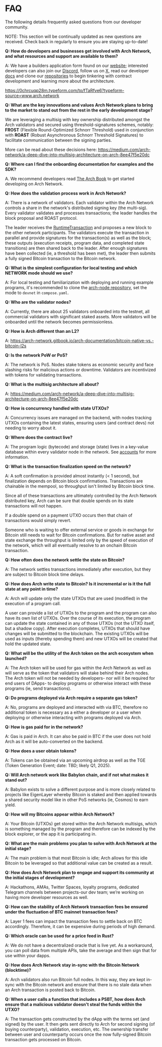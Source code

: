 # FAQ

The following details frequently asked questions from our developer community.

NOTE: This section will be continually updated as new questions are received. Check back in regularly to ensure you are staying up-to-date!

**Q: How do developers and businesses get involved with Arch Network, and what resources and support are available to them?**

A: We have a builders application form found on our [website](https://arch.network); interested developers can also join our [Discord](https://discord.gg/archnetwork), follow us on [X](https://x.com/archntwrk), read our developer [docs](https://docs.arch.network) and clone our [repositories](https://github.com/arch-network) to begin tinkering with contract development and learning more about the architecture.

​https://0chrcuqp28m.typeform.com/to/fTaRfve6?typeform-source=www.arch.network​

**Q: What are the key innovations and values Arch Network plans to bring to the market to stand out from the rest in the early development stage?**

We are leveraging a multisig with key ownership distributed amongst the Arch validators and secured using threshold-signatures schemes, notably: **FROST** (Flexible Round-Optimized Schnorr Threshold) used in conjunction with **ROAST** (Robust Asynchronous Schnorr Threshold Signatures) to facilitate communication between the signing parties.

More can be read about these decisions here: https://medium.com/arch-network/a-deep-dive-into-multisig-architecture-on-arch-8ee47f5e20dc​

**Q: Where can I find the onboarding documentation for examples and the SDK?**

A. We recommend developers read [The Arch Book](https://docs.arch.network/book) to get started developing on Arch Network.

**Q: How does the validation process work in Arch Network?**

A: There is a network of validators. Each validator within the Arch Network controls a share in the network's distributed signing key (the multi-sig).  Every validator validates and processes transactions; the leader handles the block proposal and ROAST protocol.

The leader receives the [RuntimeTransaction](https://docs.arch.network/book/sdk/runtime-transaction.html) and proposes a new block to the other network participants. The validators execute the transaction in parallel and provide signatures for the transaction(s) as well as the block; these outputs (execution receipts, program data, and completed state transitions) are then shared back to the leader. After enough signatures have been collected (ie, a threshold has been met), the leader then submits a fully signed Bitcoin transaction to the Bitcoin network.

**Q: What is the simplest configuration for local testing and which NETWORK mode should we use?**

A: For local testing and familiarization with deploying and running example programs, it's recommended to clone the [arch-node repository](https://github.com/arch-network/arch-node), set the mode to `devnet` in `compose.yaml`.

**Q: Who are the validator nodes?**

A: Currently, there are about 25 validators onboarded into the testnet, all commercial validators with significant staked assets. More validators will be onboarded until the network becomes permissionless.

**Q: How is Arch different than an L2?**

A: https://arch-network.gitbook.io/arch-documentation/bitcoin-native-vs.-bitcoin-l2s​

**Q: Is the network PoW or PoS?**

A: The network is PoS. Nodes stake tokens as economic security and face slashing risks for malicious actions or downtime. Validators are incentivized with tokens for validating transactions.

**Q: What is the multisig architecture all about?**

A: https://medium.com/arch-network/a-deep-dive-into-multisig-architecture-on-arch-8ee47f5e20dc​

**Q: How is concurrency handled with state UTXOs?**

A: Concurrency issues are managed on the backend, with nodes tracking UTXOs containing the latest states, ensuring users (and contract devs) not needing to worry about it.

**Q: Where does the contract live?**

A: The program logic (bytecode) and storage (state) lives in a key-value database within every validator node in the network. See [accounts](https://docs.arch.network/book/program/account.html) for more information.

**Q: What is the transaction finalization speed on the network?**

A: A soft confirmation is provided almost instantly (< 1 second), but finalization depends on Bitcoin block confirmations. Transactions are chainable in the mempool, so throughput isn't limited by Bitcoin block time.

Since all of these transactions are ultimately controlled by the Arch Network distributed key, Arch can be sure that double spends on its state transactions will not happen.

If a double spend on a payment UTXO occurs then that chain of transactions would simply revert.

Someone who is waiting to offer external service or goods in exchange for Bitcoin still needs to wait for Bitcoin confirmations. But for native asset and state exchange the throughput is limited only by the speed of execution of the network, which will all eventually resolve to an onchain Bitcoin transaction.

**Q: How often does the network settle the state on Bitcoin?**

A: The network settles transactions immediately after execution, but they are subject to Bitcoin block time delays.

**Q: How does Arch write state to Bitcoin? Is it incremental or is it the full state at any point in time?**

A: Arch will update only the state UTXOs that are used (modified) in the execution of a program call.

A user can provide a list of UTXOs to the program and the program can also have its own list of UTXOs.  Over the course of its execution, the program can update the state contained in any of those UTXOs (not the UTXO itself, but a shadow copy).  After execution completes, UTXOs that should have changes will be submitted to the blockchain.  The existing UTXOs will be used as inputs (thereby spending them) and new UTXOs will be created that hold the updated state.

**Q: What will be the utility of the Arch token on the arch ecosystem when launched?**

A: The Arch token will be used for gas within the Arch Network as well as will serve as the token that validators will stake behind their Arch nodes. The Arch token will not be needed by developers- nor will it be required for end users of DApps- to deploy programs or otherwise interact with these programs (ie, send transactions).

**Q: Do programs deployed via Arch require a separate gas token?**

A: No, programs are deployed and interacted with via BTC, therefore no additional token is necessary as a either a developer or a user when deploying or otherwise interacting with programs deployed via Arch.

**Q: How is gas paid for in the network?**

A: Gas is paid in Arch. It can also be paid in BTC if the user does not hold Arch as it will be auto-converted on the backend.

**Q: How does a user obtain tokens?**

A: Tokens can be obtained via an upcoming airdrop as well as the TGE (Token Generation Event; date: TBD; likely Q1, 2025).

**Q: Will Arch network work like Babylon chain, and if not what makes it stand out?**

A: Babylon exists to solve a different purpose and is more closely related to projects like EigenLayer whereby Bitcoin is staked and then applied towards a shared security model like in other PoS networks (ie, Cosmos) to earn yield.

**Q: How will my Bitcoins appear within Arch Network?**

A: Your Bitcoin (UTXOs) get stored within the Arch Network multisigs, which is something managed by the program and therefore can be indexed by the block explorer, or the app it is participating in.

**Q: What are the main problems you plan to solve with Arch Network at the initial stage?**

A: The main problem is that most Bitcoin is idle; Arch allows for this idle Bitcoin to be leveraged so that additional value can be created as a result.

**Q: How does Arch Network plan to engage and support its community at the initial stages of development?**

A: Hackathons, AMAs, Twitter Spaces, loyalty programs, dedicated Telegram channels between projects-our dev team; we’re working on having more developer resources as well.

**Q: How can the stability of Arch Network transaction fees be ensured under the fluctuation of BTC mainnet transaction fees?**

A: Layer 1 fees can impact the transaction fees to settle back on BTC accordingly. Therefore, it can be expensive during periods of high demand.

**Q: Which oracle can be used for a price feed in Rust?**

A: We do not have a decentralized oracle that is live yet. As a workaround, you can poll data from multiple APIs, take the average and then sign that for use within your dapps.

**Q: How does Arch Network stay in-sync with the Bitcoin Network (blocktime)?**

A: Arch validators also run Bitcoin full nodes. In this way, they are kept in-sync with the Bitcoin network and ensure that there is no stale data when an Arch transaction is posted back to Bitcoin.

**Q: When a user calls a function that includes a PSBT, how does Arch ensure that a malicious validator doesn't steal the funds within the UTXO?**

A: The transaction gets constructed by the dApp with the terms set (and signed) by the user. It then gets sent directly to Arch for second signing (of buying counterparty), validation, execution, etc. The ownership transfer between user and counterparty occurs once the now fully-signed Bitcoin transaction gets processed on Bitcoin.

